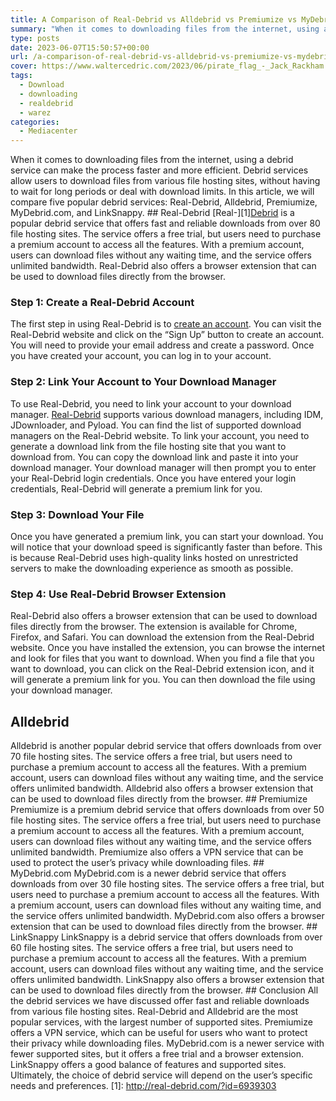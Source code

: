 ```yaml
---
title: A Comparison of Real-Debrid vs Alldebrid vs Premiumize vs MyDebrid.com vs LinkSnappy
summary: "When it comes to downloading files from the internet, using a debrid service can make the process faster and more efficient. Debrid services allow users to download files from various file hosting sites, without having to wait for long periods or deal with download limits. In this article, we will compare five popular debrid services: Real-Debrid, Alldebrid, Premiumize, MyDebrid.com, and LinkSnappy."
type: posts
date: 2023-06-07T15:50:57+00:00
url: /a-comparison-of-real-debrid-vs-alldebrid-vs-premiumize-vs-mydebrid-com-vs-linksnappy/
cover: https://www.waltercedric.com/2023/06/pirate_flag_-_Jack_Rackham.webp
tags:
  - Download
  - downloading
  - realdebrid
  - warez
categories:
  - Mediacenter
---
```

When it comes to downloading files from the internet, using a debrid service can make the process faster and more efficient. Debrid services allow users to download files from various file hosting sites, without having to wait for long periods or deal with download limits. In this article, we will compare five popular debrid services: Real-Debrid, Alldebrid, Premiumize, MyDebrid.com, and LinkSnappy. ## Real-Debrid  \[Real-\]\[1\][Debrid](http://real-debrid.com/?id=6939303) is a popular debrid service that offers fast and reliable downloads from over 80 file hosting sites. The service offers a free trial, but users need to purchase a premium account to access all the features. With a premium account, users can download files without any waiting time, and the service offers unlimited bandwidth. Real-Debrid also offers a browser extension that can be used to download files directly from the browser.

### Step 1: Create a Real-Debrid Account

The first step in using Real-Debrid is to [create an account](http://real-debrid.com/?id=6939303). You can visit the Real-Debrid website and click on the “Sign Up” button to create an account. You will need to provide your email address and create a password. Once you have created your account, you can log in to your account.

### Step 2: Link Your Account to Your Download Manager

To use Real-Debrid, you need to link your account to your download manager. [Real-Debrid](http://real-debrid.com/?id=6939303) supports various download managers, including IDM, JDownloader, and Pyload. You can find the list of supported download managers on the Real-Debrid website. To link your account, you need to generate a download link from the file hosting site that you want to download from. You can copy the download link and paste it into your download manager. Your download manager will then prompt you to enter your Real-Debrid login credentials. Once you have entered your login credentials, Real-Debrid will generate a premium link for you.

### Step 3: Download Your File

Once you have generated a premium link, you can start your download. You will notice that your download speed is significantly faster than before. This is because Real-Debrid uses high-quality links hosted on unrestricted servers to make the downloading experience as smooth as possible.

### Step 4: Use Real-Debrid Browser Extension

Real-Debrid also offers a browser extension that can be used to download files directly from the browser. The extension is available for Chrome, Firefox, and Safari. You can download the extension from the Real-Debrid website. Once you have installed the extension, you can browse the internet and look for files that you want to download. When you find a file that you want to download, you can click on the Real-Debrid extension icon, and it will generate a premium link for you. You can then download the file using your download manager.

## Alldebrid
Alldebrid is another popular debrid service that offers downloads from over 70 file hosting sites. The service offers a free trial, but users need to purchase a premium account to access all the features. With a premium account, users can download files without any waiting time, and the service offers unlimited bandwidth. Alldebrid also offers a browser extension that can be used to download files directly from the browser. ## Premiumize  Premiumize is a premium debrid service that offers downloads from over 50 file hosting sites. The service offers a free trial, but users need to purchase a premium account to access all the features. With a premium account, users can download files without any waiting time, and the service offers unlimited bandwidth. Premiumize also offers a VPN service that can be used to protect the user’s privacy while downloading files. ## MyDebrid.com  MyDebrid.com is a newer debrid service that offers downloads from over 30 file hosting sites. The service offers a free trial, but users need to purchase a premium account to access all the features. With a premium account, users can download files without any waiting time, and the service offers unlimited bandwidth. MyDebrid.com also offers a browser extension that can be used to download files directly from the browser. ## LinkSnappy  LinkSnappy is a debrid service that offers downloads from over 60 file hosting sites. The service offers a free trial, but users need to purchase a premium account to access all the features. With a premium account, users can download files without any waiting time, and the service offers unlimited bandwidth. LinkSnappy also offers a browser extension that can be used to download files directly from the browser. ## Conclusion  All the debrid services we have discussed offer fast and reliable downloads from various file hosting sites. Real-Debrid and Alldebrid are the most popular services, with the largest number of supported sites. Premiumize offers a VPN service, which can be useful for users who want to protect their privacy while downloading files. MyDebrid.com is a newer service with fewer supported sites, but it offers a free trial and a browser extension. LinkSnappy offers a good balance of features and supported sites. Ultimately, the choice of debrid service will depend on the user’s specific needs and preferences. \[1\]: http://real-debrid.com/?id=6939303
